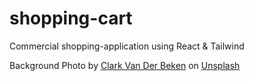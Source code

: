 # shopping-cart
Commercial shopping-application using React & Tailwind

Background Photo by <a href="https://unsplash.com/@snapsbyclark?utm_content=creditCopyText&utm_medium=referral&utm_source=unsplash">Clark Van Der Beken</a> on <a href="https://unsplash.com/photos/a-black-and-white-photo-of-a-metal-wall-BSjlgIx4gBQ?utm_content=creditCopyText&utm_medium=referral&utm_source=unsplash">Unsplash</a>
  
